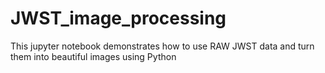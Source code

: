# JWST_image_processing
This jupyter notebook demonstrates how to use RAW JWST data and turn them into beautiful images using Python
